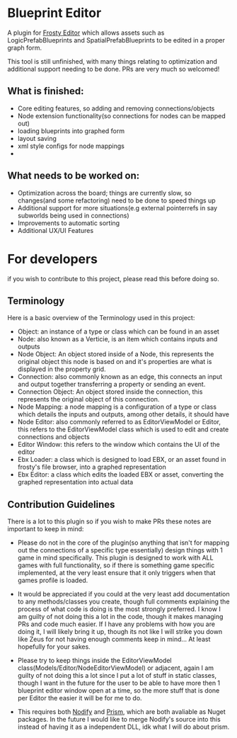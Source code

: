 # Blueprint Editor
A plugin for [Frosty Editor](https://github.com/CadeEvs/FrostyToolsuite/tree/1.0.6.3) which allows assets such as LogicPrefabBlueprints and SpatialPrefabBlueprints to be edited in a proper graph form.

This tool is still unfinished, with many things relating to optimization and additional support needing to be done. PRs are very much so welcomed!

## What is finished:
- Core editing features, so adding and removing connections/objects
- Node extension functionality(so connections for nodes can be mapped out)
- loading blueprints into graphed form
- layout saving
- xml style configs for node mappings
- 
## What needs to be worked on:
- Optimization across the board; things are currently slow, so changes(and some refactoring) need to be done to speed things up
- Additional support for more situations(e.g external pointerrefs in say subworlds being used in connections)
- Improvements to automatic sorting
- Additional UX/UI Features

# For developers
if you wish to contribute to this project, please read this before doing so.

## Terminology 
Here is a basic overview of the Terminology used in this project:
- Object: an instance of a type or class which can be found in an asset
- Node: also known as a Verticie, is an item which contains inputs and outputs
- Node Object: An object stored inside of a Node, this represents the original object this node is based on and it's properties are what is displayed in the property grid.
- Connection: also commonly known as an edge, this connects an input and output together transferring a property or sending an event.
- Connection Object: An object stored inside the connection, this represents the original object of this connection.
- Node Mapping: a node mapping is a configuration of a type or class which details the inputs and outputs, among other details, it should have
- Node Editor: also commonly referred to as EditorViewModel or Editor, this refers to the EditorViewModel class which is used to edit and create connections and objects
- Editor Window: this refers to the window which contains the UI of the editor
- Ebx Loader: a class which is designed to load EBX, or an asset found in frosty's file browser, into a graphed representation
- Ebx Editor: a class which edits the loaded EBX or asset, converting the graphed representation into actual data

## Contribution Guidelines
There is a lot to this plugin so if you wish to make PRs these notes are important to keep in mind:
- Please do not in the core of the plugin(so anything that isn't for mapping out the connections of a specific type essentially) design things with 1 game in mind specifically. This plugin is designed to work with ALL games with full functionality, so if there is something game specific implemented, at the very least ensure that it only triggers when that games profile is loaded.
  
- It would be appreciated if you could at the very least add documentation to any methods/classes you create, though full comments explaining the process of what code is doing is the most strongly preferred. I know I am guilty of not doing this a lot in the code, though it makes managing PRs and code much easier. If I have any problems with how you are doing it, I will likely bring it up, though its not like I will strike you down like Zeus for not having enough comments keep in mind... At least hopefully for your sakes.
  
- Please try to keep things inside the EditorViewModel class(Models/Editor/NodeEditorViewModel) or adjacent, again I am guilty of not doing this a lot since I put a lot of stuff in static classes, though I want in the future for the user to be able to have more then 1 blueprint editor window open at a time, so the more stuff that is done per Editor the easier it will be for me to do.

- This requires both [Nodify](https://github.com/miroiu/nodify) and [Prism](https://www.nuget.org/packages/Prism.Wpf/), which are both avaliable as Nuget packages. In the future I would like to merge Nodify's source into this instead of having it as a independent DLL, idk what I will do about prism.
